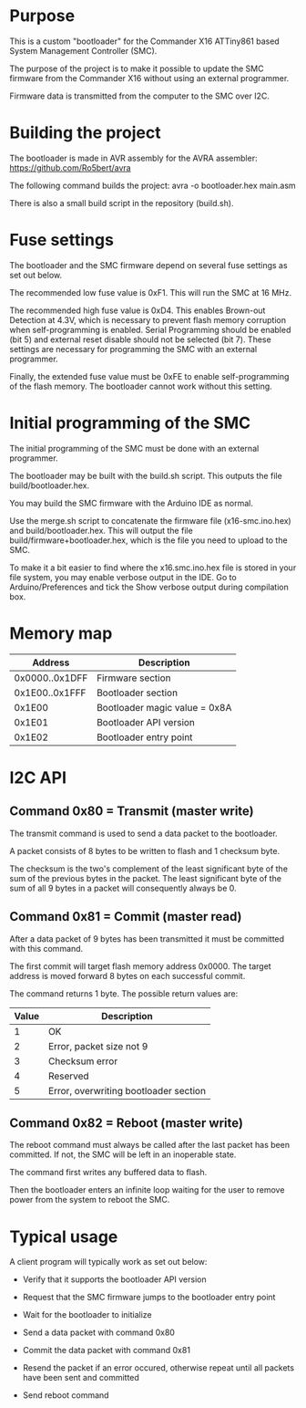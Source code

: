 # Purpose

This is a custom "bootloader" for the Commander X16 ATTiny861 based System Management Controller (SMC).

The purpose of the project is to make it possible to update the SMC firmware from the Commander X16 without using an external programmer.

Firmware data is transmitted from the computer to the SMC over I2C.


# Building the project

The bootloader is made in AVR assembly for the AVRA assembler: https://github.com/Ro5bert/avra

The following command builds the project: avra -o bootloader.hex main.asm

There is also a small build script in the repository (build.sh).


# Fuse settings

The bootloader and the SMC firmware depend on several fuse settings as set out below.

The recommended low fuse value is 0xF1. This will run the SMC at 16 MHz.

The recommended high fuse value is 0xD4. This enables Brown-out Detection at 4.3V, which is necessary to prevent flash memory corruption when self-programming is enabled. Serial Programming should be enabled (bit 5) and external reset disable should not be selected (bit 7). These settings are necessary for programming the SMC with an external programmer.

Finally, the extended fuse value must be 0xFE to enable self-programming of the flash memory. The bootloader cannot work without this setting.


# Initial programming of the SMC

The initial programming of the SMC must be done with an external programmer.

The bootloader may be built with the build.sh script. This outputs the file build/bootloader.hex.

You may build the SMC firmware with the Arduino IDE as normal.

Use the merge.sh script to concatenate the firmware file (x16-smc.ino.hex) and build/bootloader.hex. This will output the file build/firmware+bootloader.hex, which is the file you need to upload to the SMC.

To make it a bit easier to find where the x16.smc.ino.hex file is stored in your file system, you may enable verbose output in the IDE. Go to Arduino/Preferences and tick the Show verbose output during compilation box.


# Memory map

Address         | Description
--------------- | -------------
0x0000..0x1DFF  | Firmware section
0x1E00..0x1FFF  | Bootloader section
0x1E00          | Bootloader magic value = 0x8A
0x1E01          | Bootloader API version
0x1E02          | Bootloader entry point

# I2C API

## Command 0x80 = Transmit (master write)

The transmit command is used to send a data packet to the bootloader.

A packet consists of 8 bytes to be written to flash and 1 checksum byte.

The checksum is the two's complement of the least significant byte of the sum of the previous bytes in the packet. The least significant byte of the sum of all 9 bytes in a packet will consequently always be 0.

## Command 0x81 = Commit (master read)

After a data packet of 9 bytes has been transmitted it must be committed with this command. 

The first commit will target flash memory address 0x0000. The target address is moved forward 8 bytes on each successful commit.

The command returns 1 byte. The possible return values are:

Value | Description
------|-------------
1     | OK
2     | Error, packet size not 9
3     | Checksum error
4     | Reserved
5     | Error, overwriting bootloader section

## Command 0x82 = Reboot (master write)

The reboot command must always be called after the last packet
has been committed. If not, the SMC will be left in an inoperable
state.

The command first writes any buffered data to flash.

Then the bootloader enters an infinite loop waiting for the user to remove power from the system to reboot the SMC.

# Typical usage

A client program will typically work as set out below:

* Verify that it supports the bootloader API version

* Request that the SMC firmware jumps to the bootloader entry point

* Wait for the bootloader to initialize

* Send a data packet with command 0x80

* Commit the data packet with command 0x81

* Resend the packet if an error occured, otherwise repeat until all packets have been sent and committed

* Send reboot command